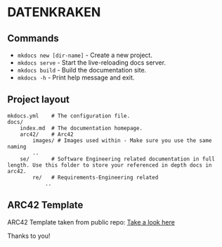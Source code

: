# DATENKRAKEN

## Commands

* `mkdocs new [dir-name]` - Create a new project.
* `mkdocs serve` - Start the live-reloading docs server.
* `mkdocs build` - Build the documentation site.
* `mkdocs -h` - Print help message and exit.

## Project layout

    mkdocs.yml    # The configuration file.
    docs/
        index.md  # The documentation homepage.
        arc42/    # Arc42
            images/ # Images used within - Make sure you use the same naming
            ..
        se/       # Software Engineering related documentation in full length. Use this folder to store your referenced in depth docs in arc42.
            re/   # Requirements-Engineering related
                ..

## ARC42 Template
ARC42 Template taken from public repo: <a href="https://github.com/NetworkedAssets/arc42-in-markdown-template/tree/master">Take a look here</a>

Thanks to you!
